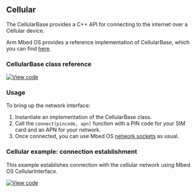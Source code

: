 <h2 id="cellular-api">Cellular</h2>

The CellularBase provides a C++ API for connecting to the internet over a Cellular device.

Arm Mbed OS provides a reference implementation of CellularBase, which you can find [here](https://github.com/ARMmbed/mbed-os/tree/master/features/netsocket/cellular/generic_modem_driver).

### CellularBase class reference

[![View code](https://www.mbed.com/embed/?type=library)](https://os.mbed.com/docs/v5.6/mbed-os-api-doxy/class_cellular_base.html)

### Usage

To bring up the network interface:

1. Instantiate an implementation of the CellularBase class.
1. Call the `connect(pincode, apn)` function with a PIN code for your SIM card and an APN for your network.
1. Once connected, you can use Mbed OS [network sockets](/docs/v5.6/reference/network-socket-overview.html) as usual.

### Cellular example: connection establishment

This example establishes connection with the cellular network using Mbed OS CellularInterface.

[![View code](https://www.mbed.com/embed/?url=https://os.mbed.com/teams/mbed_example/code/cellular-example/)](https://os.mbed.com/teams/mbed_example/code/cellular-example/file/fb873be06e31/main.cpp)
